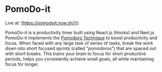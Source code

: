 # PomoDo-it

Live at: [https://pomodoit.now.sh/]()

PomoDo-it is a productivity timer built using React.js (Hooks) and Next.js. PomoDo-it implements the [Pomodoro Technique](https://lifehacker.com/productivity-101-a-primer-to-the-pomodoro-technique-1598992730) to boost productivity and focus. When faced with any large task of series of tasks, break the work down into short focused sprints (called "pomodoros") that are spaced out with short breaks. This trains your brain to focus for short productive periods, helps you consistently achieve small goals, all while maintaining focus for longer.
